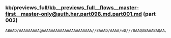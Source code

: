 ### kb/previews_full/kb__previews_full__flows__master-first__master-only@auth.har.part098.md.part001.md (part 002)

```md
ABAAD/AAAAAAAAAgAAAAAAAAAAAAAAAAAAAAAA//8AAAD/AAAA/wD///8AAQABAAABAQAA//8A/wD/AAABAAD/AP8AAP
```

```
